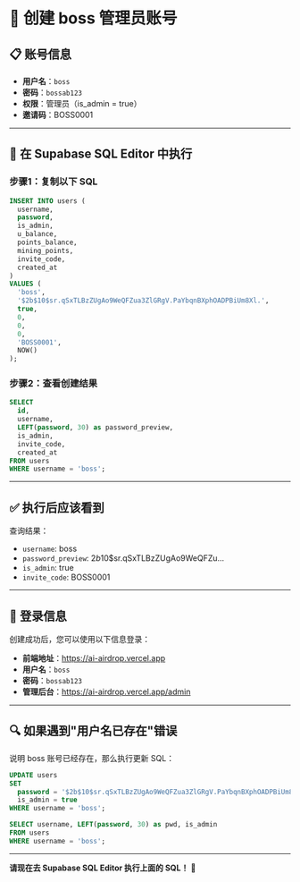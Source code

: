 # 🔐 创建 boss 管理员账号

## 📋 **账号信息**

- **用户名**：`boss`
- **密码**：`bossab123`
- **权限**：管理员（is_admin = true）
- **邀请码**：BOSS0001

---

## 🚀 **在 Supabase SQL Editor 中执行**

### 步骤1：复制以下 SQL

```sql
INSERT INTO users (
  username, 
  password, 
  is_admin, 
  u_balance, 
  points_balance, 
  mining_points, 
  invite_code,
  created_at
)
VALUES (
  'boss',
  '$2b$10$sr.qSxTLBzZUgAo9WeQFZua3ZlGRgV.PaYbqnBXphOADPBiUm8Xl.',
  true,
  0,
  0,
  0,
  'BOSS0001',
  NOW()
);
```

### 步骤2：查看创建结果

```sql
SELECT 
  id,
  username, 
  LEFT(password, 30) as password_preview,
  is_admin, 
  invite_code, 
  created_at 
FROM users 
WHERE username = 'boss';
```

---

## ✅ **执行后应该看到**

查询结果：
- `username`: boss
- `password_preview`: $2b$10$sr.qSxTLBzZUgAo9WeQFZu...
- `is_admin`: true
- `invite_code`: BOSS0001

---

## 🎯 **登录信息**

创建成功后，您可以使用以下信息登录：

- **前端地址**：https://ai-airdrop.vercel.app
- **用户名**：`boss`
- **密码**：`bossab123`
- **管理后台**：https://ai-airdrop.vercel.app/admin

---

## 🔍 **如果遇到"用户名已存在"错误**

说明 boss 账号已经存在，那么执行更新 SQL：

```sql
UPDATE users 
SET 
  password = '$2b$10$sr.qSxTLBzZUgAo9WeQFZua3ZlGRgV.PaYbqnBXphOADPBiUm8Xl.',
  is_admin = true
WHERE username = 'boss';

SELECT username, LEFT(password, 30) as pwd, is_admin 
FROM users 
WHERE username = 'boss';
```

---

**请现在去 Supabase SQL Editor 执行上面的 SQL！** 🚀

